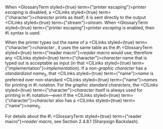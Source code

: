  



When <GlossaryTerm styled={true} term={"printer escaping"}><i>printer escaping</i></GlossaryTerm> is disabled, a <ClLinks styled={true} term={"character"}><i>character</i></ClLinks> prints as itself; it is sent directly to the output <ClLinks styled={true} term={"stream"}><i>stream</i></ClLinks>. When <GlossaryTerm styled={true} term={"printer escaping"}><i>printer escaping</i></GlossaryTerm> is enabled, then #\ syntax is used. 



When the printer types out the name of a <ClLinks styled={true} term={"character"}><i>character</i></ClLinks> , it uses the same table as the #\ <GlossaryTerm styled={true} term={"reader macro"}><i>reader macro</i></GlossaryTerm> would use; therefore any <ClLinks styled={true} term={"character"}><i>character</i></ClLinks> name that is typed out is acceptable as input (in that <ClLinks styled={true} term={"implementation"}><i>implementation</i></ClLinks>). If a *non-graphic character* has a *standardized name*<sub>5</sub>, that <ClLinks styled={true} term={"name"}><i>name</i></ClLinks> is preferred over non-standard <ClLinks styled={true} term={"name"}><i>names</i></ClLinks> for printing in #\ notation. For the *graphic standard characters*, the <ClLinks styled={true} term={"character"}><i>character</i></ClLinks> itself is always used for printing in #\ notation—even if the <ClLinks styled={true} term={"character"}><i>character</i></ClLinks> also has a <ClLinks styled={true} term={"name"}><i>name</i></ClLinks><sub>5</sub>. 



For details about the #\ <GlossaryTerm styled={true} term={"reader macro"}><i>reader macro</i></GlossaryTerm>, see Section 2.4.8.1 (Sharpsign Backslash). 



